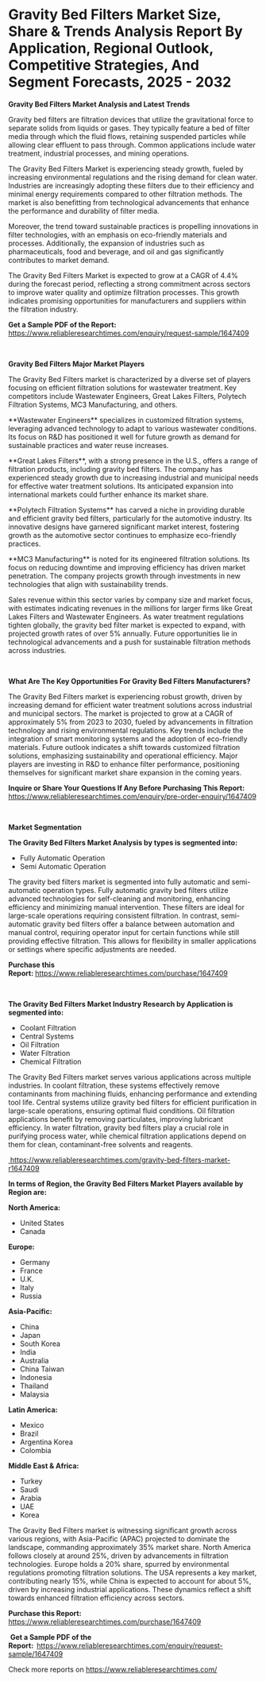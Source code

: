 <p><h1>Gravity Bed Filters Market Size, Share & Trends Analysis Report By Application, Regional Outlook, Competitive Strategies, And Segment Forecasts, 2025 - 2032</h1></p><p><strong>Gravity Bed Filters Market Analysis and Latest Trends</strong></p>
<p><p>Gravity bed filters are filtration devices that utilize the gravitational force to separate solids from liquids or gases. They typically feature a bed of filter media through which the fluid flows, retaining suspended particles while allowing clear effluent to pass through. Common applications include water treatment, industrial processes, and mining operations.</p><p>The Gravity Bed Filters Market is experiencing steady growth, fueled by increasing environmental regulations and the rising demand for clean water. Industries are increasingly adopting these filters due to their efficiency and minimal energy requirements compared to other filtration methods. The market is also benefitting from technological advancements that enhance the performance and durability of filter media.</p><p>Moreover, the trend toward sustainable practices is propelling innovations in filter technologies, with an emphasis on eco-friendly materials and processes. Additionally, the expansion of industries such as pharmaceuticals, food and beverage, and oil and gas significantly contributes to market demand.</p><p>The Gravity Bed Filters Market is expected to grow at a CAGR of 4.4% during the forecast period, reflecting a strong commitment across sectors to improve water quality and optimize filtration processes. This growth indicates promising opportunities for manufacturers and suppliers within the filtration industry.</p></p>
<p><strong>Get a Sample PDF of the Report:&nbsp;</strong> <a href="https://www.reliableresearchtimes.com/enquiry/request-sample/1647409?utm_campaign=3522&utm_medium=2&utm_source=Github&utm_content=ia&utm_term=10042025&utm_id=gravity-bed-filters">https://www.reliableresearchtimes.com/enquiry/request-sample/1647409</a></p>
<p>&nbsp;</p>
<p><strong>Gravity Bed Filters Major Market Players</strong></p>
<p><p>The Gravity Bed Filters market is characterized by a diverse set of players focusing on efficient filtration solutions for wastewater treatment. Key competitors include Wastewater Engineers, Great Lakes Filters, Polytech Filtration Systems, MC3 Manufacturing, and others.</p><p>**Wastewater Engineers** specializes in customized filtration systems, leveraging advanced technology to adapt to various wastewater conditions. Its focus on R&D has positioned it well for future growth as demand for sustainable practices and water reuse increases. </p><p>**Great Lakes Filters**, with a strong presence in the U.S., offers a range of filtration products, including gravity bed filters. The company has experienced steady growth due to increasing industrial and municipal needs for effective water treatment solutions. Its anticipated expansion into international markets could further enhance its market share.</p><p>**Polytech Filtration Systems** has carved a niche in providing durable and efficient gravity bed filters, particularly for the automotive industry. Its innovative designs have garnered significant market interest, fostering growth as the automotive sector continues to emphasize eco-friendly practices.</p><p>**MC3 Manufacturing** is noted for its engineered filtration solutions. Its focus on reducing downtime and improving efficiency has driven market penetration. The company projects growth through investments in new technologies that align with sustainability trends.</p><p>Sales revenue within this sector varies by company size and market focus, with estimates indicating revenues in the millions for larger firms like Great Lakes Filters and Wastewater Engineers. As water treatment regulations tighten globally, the gravity bed filter market is expected to expand, with projected growth rates of over 5% annually. Future opportunities lie in technological advancements and a push for sustainable filtration methods across industries.</p></p>
<p>&nbsp;</p>
<p><strong>What Are The Key Opportunities For Gravity Bed Filters Manufacturers?</strong></p>
<p><p>The Gravity Bed Filters market is experiencing robust growth, driven by increasing demand for efficient water treatment solutions across industrial and municipal sectors. The market is projected to grow at a CAGR of approximately 5% from 2023 to 2030, fueled by advancements in filtration technology and rising environmental regulations. Key trends include the integration of smart monitoring systems and the adoption of eco-friendly materials. Future outlook indicates a shift towards customized filtration solutions, emphasizing sustainability and operational efficiency. Major players are investing in R&D to enhance filter performance, positioning themselves for significant market share expansion in the coming years.</p></p>
<p><strong>Inquire or Share Your Questions If Any Before Purchasing This Report:</strong> <a href="https://www.reliableresearchtimes.com/enquiry/pre-order-enquiry/1647409?utm_campaign=3522&utm_medium=2&utm_source=Github&utm_content=ia&utm_term=10042025&utm_id=gravity-bed-filters">https://www.reliableresearchtimes.com/enquiry/pre-order-enquiry/1647409</a></p>
<p>&nbsp;</p>
<p><strong>Market Segmentation</strong></p>
<p><strong>The Gravity Bed Filters Market Analysis by types is segmented into:</strong></p>
<p><ul><li>Fully Automatic Operation</li><li>Semi Automatic Operation</li></ul></p>
<p><p>The gravity bed filters market is segmented into fully automatic and semi-automatic operation types. Fully automatic gravity bed filters utilize advanced technologies for self-cleaning and monitoring, enhancing efficiency and minimizing manual intervention. These filters are ideal for large-scale operations requiring consistent filtration. In contrast, semi-automatic gravity bed filters offer a balance between automation and manual control, requiring operator input for certain functions while still providing effective filtration. This allows for flexibility in smaller applications or settings where specific adjustments are needed.</p></p>
<p><strong>Purchase this Report:&nbsp;</strong><a href="https://www.reliableresearchtimes.com/purchase/1647409?utm_campaign=3522&utm_medium=2&utm_source=Github&utm_content=ia&utm_term=10042025&utm_id=gravity-bed-filters">https://www.reliableresearchtimes.com/purchase/1647409</a></p>
<p>&nbsp;</p>
<p><strong>The Gravity Bed Filters Market Industry Research by Application is segmented into:</strong></p>
<p><ul><li>Coolant Filtration</li><li>Central Systems</li><li>Oil Filtration</li><li>Water Filtration</li><li>Chemical Filtration</li></ul></p>
<p><p>The Gravity Bed Filters market serves various applications across multiple industries. In coolant filtration, these systems effectively remove contaminants from machining fluids, enhancing performance and extending tool life. Central systems utilize gravity bed filters for efficient purification in large-scale operations, ensuring optimal fluid conditions. Oil filtration applications benefit by removing particulates, improving lubricant efficiency. In water filtration, gravity bed filters play a crucial role in purifying process water, while chemical filtration applications depend on them for clean, contaminant-free solvents and reagents.</p></p>
<p><a href="https://www.reliableresearchtimes.com/gravity-bed-filters-market-r1647409?utm_campaign=3522&utm_medium=2&utm_source=Github&utm_content=ia&utm_term=10042025&utm_id=gravity-bed-filters">&nbsp;https://www.reliableresearchtimes.com/gravity-bed-filters-market-r1647409</a></p>
<p><strong>In terms of Region, the Gravity Bed Filters Market Players available by Region are:</strong></p>
<p>
    <p> <strong> North America: </strong>
        <ul>
            <li>United States</li>
            <li>Canada</li>
        </ul>
        </p> 
    <p> <strong> Europe: </strong>
        <ul>
            <li>Germany</li>
            <li>France</li>
            <li>U.K.</li>
            <li>Italy</li>
            <li>Russia</li>
        </ul>
        </p> 
    <p> <strong> Asia-Pacific: </strong>
        <ul>
            <li>China</li>
            <li>Japan</li>
            <li>South Korea</li>
            <li>India</li>
            <li>Australia</li>
            <li>China Taiwan</li>
            <li>Indonesia</li>
            <li>Thailand</li>
            <li>Malaysia</li>
        </ul>
        </p> 
    <p> <strong> Latin America: </strong>
        <ul>
            <li>Mexico</li>
            <li>Brazil</li>
            <li>Argentina Korea</li>
            <li>Colombia</li>
        </ul>
        </p> 
    <p> <strong> Middle East & Africa: </strong>
        <ul>
            <li>Turkey</li>
            <li>Saudi</li>
            <li>Arabia</li>
            <li>UAE</li>
            <li>Korea</li>
        </ul>
    </p>
    </p>
<p><p>The Gravity Bed Filters market is witnessing significant growth across various regions, with Asia-Pacific (APAC) projected to dominate the landscape, commanding approximately 35% market share. North America follows closely at around 25%, driven by advancements in filtration technologies. Europe holds a 20% share, spurred by environmental regulations promoting filtration solutions. The USA represents a key market, contributing nearly 15%, while China is expected to account for about 5%, driven by increasing industrial applications. These dynamics reflect a shift towards enhanced filtration efficiency across sectors.</p></p>
<p><strong>Purchase this Report: </strong><a href="https://www.reliableresearchtimes.com/purchase/1647409?utm_campaign=3522&utm_medium=2&utm_source=Github&utm_content=ia&utm_term=10042025&utm_id=gravity-bed-filters">https://www.reliableresearchtimes.com/purchase/1647409</a></p>
<p>&nbsp;<strong>Get a Sample PDF of the Report:&nbsp;&nbsp;</strong><a href="https://www.reliableresearchtimes.com/enquiry/request-sample/1647409?utm_campaign=3522&utm_medium=2&utm_source=Github&utm_content=ia&utm_term=10042025&utm_id=gravity-bed-filters">https://www.reliableresearchtimes.com/enquiry/request-sample/1647409</a></p>
<p><strong></strong></p>
<p>Check more reports on <a href="https://www.reliableresearchtimes.com/?utm_campaign=3522&utm_medium=2&utm_source=Github&utm_content=ia&utm_term=10042025&utm_id=gravity-bed-filters">https://www.reliableresearchtimes.com/</a></p>